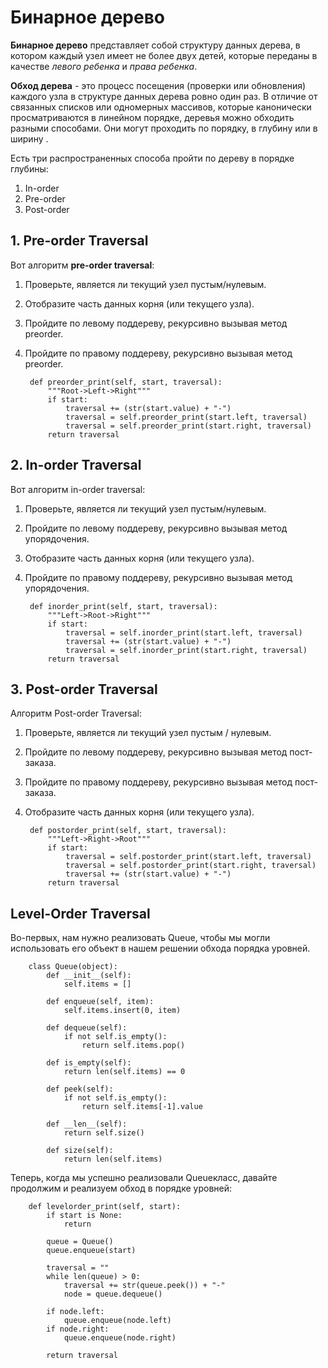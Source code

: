 # Бинарное дерево

**Бинарное дерево** представляет собой структуру данных дерева, в котором каждый узел имеет не более двух детей, 
которые переданы в качестве *левого ребенка* и *права ребенка*. 

**Обход дерева** - это процесс посещения (проверки или обновления) каждого узла в структуре данных дерева ровно один раз. 
В отличие от связанных списков или одномерных массивов, которые канонически просматриваются в линейном порядке, деревья 
можно обходить разными способами. Они могут проходить по порядку, в глубину или в ширину .

Есть три распространенных способа пройти по дереву в порядке глубины:
1. In-order
2. Pre-order
3. Post-order

## 1. Pre-order Traversal
Вот алгоритм **pre-order traversal**:
1. Проверьте, является ли текущий узел пустым/нулевым.
2. Отобразите часть данных корня (или текущего узла).
3. Пройдите по левому поддереву, рекурсивно вызывая метод preorder.
4. Пройдите по правому поддереву, рекурсивно вызывая метод preorder.

        def preorder_print(self, start, traversal):
            """Root->Left->Right"""
            if start:
                traversal += (str(start.value) + "-")
                traversal = self.preorder_print(start.left, traversal)
                traversal = self.preorder_print(start.right, traversal)
            return traversal
            
## 2. In-order Traversal
Вот алгоритм in-order traversal:
1. Проверьте, является ли текущий узел пустым/нулевым.
2. Пройдите по левому поддереву, рекурсивно вызывая метод упорядочения.
3. Отобразите часть данных корня (или текущего узла).
4. Пройдите по правому поддереву, рекурсивно вызывая метод упорядочения.

        def inorder_print(self, start, traversal):
            """Left->Root->Right"""
            if start:
                traversal = self.inorder_print(start.left, traversal)
                traversal += (str(start.value) + "-")
                traversal = self.inorder_print(start.right, traversal)
            return traversal
            
## 3. Post-order Traversal

Aлгоритм Post-order Traversal:

1. Проверьте, является ли текущий узел пустым / нулевым.
2. Пройдите по левому поддереву, рекурсивно вызывая метод пост-заказа.
3. Пройдите по правому поддереву, рекурсивно вызывая метод пост-заказа.
4. Отобразите часть данных корня (или текущего узла).

        def postorder_print(self, start, traversal):
            """Left->Right->Root"""
            if start:
                traversal = self.postorder_print(start.left, traversal)
                traversal = self.postorder_print(start.right, traversal)
                traversal += (str(start.value) + "-")
            return traversal
            
## Level-Order Traversal

Во-первых, нам нужно реализовать Queue, чтобы мы могли использовать его объект в нашем решении обхода порядка уровней.

        class Queue(object):
            def __init__(self):
                self.items = []

            def enqueue(self, item):
                self.items.insert(0, item)

            def dequeue(self):
                if not self.is_empty():
                    return self.items.pop()

            def is_empty(self):
                return len(self.items) == 0

            def peek(self):
                if not self.is_empty():
                    return self.items[-1].value

            def __len__(self):
                return self.size()

            def size(self):
                return len(self.items)
                
Теперь, когда мы успешно реализовали Queueкласс, давайте продолжим и реализуем обход в порядке уровней:
    
        def levelorder_print(self, start):
            if start is None:
                return 

            queue = Queue()
            queue.enqueue(start)

            traversal = ""
            while len(queue) > 0:
                traversal += str(queue.peek()) + "-"
                node = queue.dequeue()

            if node.left:
                queue.enqueue(node.left)
            if node.right:
                queue.enqueue(node.right)

            return traversal
         
